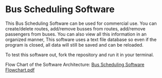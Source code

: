 # Bus Scheduling Software

This Bus Scheduling Software can be used for commercial use. You can create/delete routes, add/remove busses from routes, add/remove passengers from buses. You can also view all this information in an organized manner, This software uses a text file database so even if the program is closed, all data will still be saved and can be reloaded.

To test this software out, fork the repository and run it in your terminal.

Flow Chart of the Software Architecture: 
[Bus Scheduling Software Flowchart.pdf](https://github.com/fkhan613/Bus-Scheduling-Software/files/10475310/Bus.Scheduling.Software.Flowchart.pdf)

